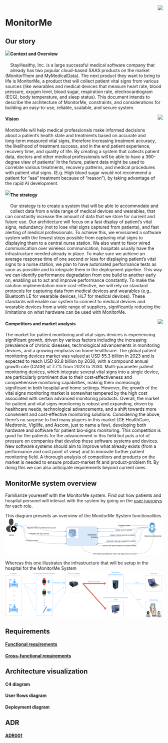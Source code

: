 <img src="https://static.vecteezy.com/system/resources/previews/017/316/736/original/an-icon-of-health-monitor-in-modern-style-pulse-monitor-vector.jpg" align="right" height="64px" />

# MonitorMe

## Our story
<img src="https://clipart-library.com/8300/1931/description-clipart-description-clipart-1.jpg" align="left" height="64px" />

#### Context and Overview
StayHealthy, Inc. is a large successful medical software company that already has two popular cloud-based SAAS products on the market (MonitorThem and MyMedicalData).
The next product they want to bring to life is MonitorMe, a product that will collect patient vital signs from various sources (like wearables and medical devices that measure heart rate, blood pressure, oxygen level, blood sugar, respiration rate, electrocardiogram (ECG), body temperature, and sleep status). 
This document intends to describe the architecture of MonitorMe, constraints, and considerations for building an easy-to-use, reliable, scalable, and secure system.

<img src="https://i.pinimg.com/564x/18/f2/b7/18f2b7eee77761c7e1ab048b9fbf5d43.jpg" align="right" height="64px" />

#### Vision
MonitorMe will help medical professionals make informed decisions about a patient’s health state and treatments based on accurate and long-term measured vital signs, therefore increasing treatment accuracy, the likelihood of treatment success, and in the end patient experience, recovery time, and quality of life.
By creating a system that collects patient data, doctors and other medical professionals will be able to have a 360-degree view of patients'
In the future, patient data might be used to correlate various treatments, recovery patterns, and medical procedures with patient vital signs. (E.g. High blood sugar would not recommend a patient for “aaa” treatment because of “reason”), by taking advantage of the rapid AI development.

<img src="https://i.pinimg.com/564x/aa/ce/91/aace91f72298caaaf2c0eddcc61bd402.jpg" align="left" height="64px" />

#### The strategy
Our strategy is to create a system that will be able to accommodate and collect data from a wide range of medical devices and wearables, that can constantly increase the amount of data that we store for current and future use. Our architecture will focus on a fast display of patient’s vital signs, redundancy (not to lose vital signs captured from patients), and fast alerting of medical professionals. To achieve this, we envisioned a software system with the fewest steps possible from capturing vital signs to displaying them to a central nurse station. We also want to favor wired communication over wireless communication, hospitals usually have the infrastructure needed already in place.
To make sure we achieve an average response time of one second or less for displaying patient’s vital signs to a nurse station, we plan to have automated performance tests as soon as possible and to integrate them in the deployment pipeline. This way we can identify performance degradation from one build to another early on, enabling us to act and improve performance constantly.
To make the solution implementation more cost-effective, we will rely on standard protocols for capturing data from medical devices and wearables (e.g., Bluetooth LE for wearable devices, HL7 for medical devices). These standards will enable our system to connect to medical devices and wearable devices from a wide range of suppliers, significantly reducing the limitations on what hardware can be used with MonitorMe.

<img src="https://dailyasianage.com/library/1507488189_2.jpg" align="right" height="64px" />

#### Competitors and market analysis
The market for patient monitoring and vital signs devices is experiencing significant growth, driven by various factors including the increasing prevalence of chronic diseases, technological advancements in monitoring devices, and a growing emphasis on home healthcare. The global patient monitoring devices market was valued at USD 55.3 billion in 2023 and is expected to reach USD 92.8 billion by 2030, with a compound annual growth rate (CAGR) of 7.7% from 2023 to 2030. Multi-parameter patient monitoring devices, which integrate several vital signs into a single device, are particularly prominent due to their cost-effectiveness and comprehensive monitoring capabilities, making them increasingly significant in both hospital and home settings.
However, the growth of the vital signs monitoring market is somewhat tempered by the high cost associated with certain advanced monitoring products.
Overall, the market for patient and vital signs monitoring is robust and expanding, driven by healthcare needs, technological advancements, and a shift towards more convenient and cost-effective monitoring solutions.
Considering the above, there’s no surprise to find many players in this market (GE HealthCare, Medtronic, Vigilife, and Ascom, just to name a few), developing both hardware and software for patient bio-signs monitoring. This competition is good for the patients for the advancement in this field but puts a lot of pressure on companies that develop these software systems and devices. New software systems should aim to improve what already exists (from a performance and cost point of view) and to innovate further patient monitoring field.
A thorough analysis of competitors and products on the market is needed to ensure product-market fit and product-problem fit. By doing this we can also anticipate requirements beyond current ones.

## MonitorMe system overview

Familiarize youreself with the MonitorMe system. Find out how patients and hospital personel will interact with the system by going on the [user journeys](https://github.com/ArchitectsEvolutionZone/MonitorMe/blob/main/Capabilities.md) for each role.


This diagram presents an overview of the MonitorMe System functionalities 
<img src="https://github.com/ArchitectsEvolutionZone/MonitorMe/blob/main/resources/capabilities%20overview%203.png" />

Whereas this one illustrates the infrastructure that will be setup in the hospital for the MonitorMe System
<img src="https://github.com/ArchitectsEvolutionZone/MonitorMe/blob/main/resources/infrastructure.png"/>

## Requirements
#### [Functional requirements](https://github.com/ArchitectsEvolutionZone/MonitorMe/blob/main/Requirements/Functional%20Requirements.md)
#### [Cross-functional requirements](https://github.com/ArchitectsEvolutionZone/MonitorMe/blob/main/Requirements/Cross%20Functional%20Requirements.png)
## Architecture visualization
#### C4 diagram
#### User flows diagram
#### Deployment diagram
## ADR
#### [ADR001](https://github.com/ArchitectsEvolutionZone/MonitorMe/blob/main/ADR/ADR001.md)


